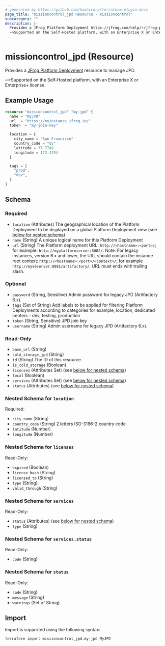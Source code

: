 ```yaml
---
# generated by https://github.com/hashicorp/terraform-plugin-docs
page_title: "missioncontrol_jpd Resource - missioncontrol"
subcategory: ""
description: |-
  Provides a JFrog Platform Deployment https://jfrog.com/help/r/jfrog-platform-administration-documentation/manage-platform-deployments resource to manage JPD.
  ~>Supported on the Self-Hosted platform, with an Enterprise X or Enterprise+ license.
---
```


# missioncontrol_jpd (Resource)

Provides a [JFrog Platform Deployment](https://jfrog.com/help/r/jfrog-platform-administration-documentation/manage-platform-deployments) resource to manage JPD.

~>Supported on the Self-Hosted platform, with an Enterprise X or Enterprise+ license.

## Example Usage

```terraform
resource "missioncontrol_jpd" "my-jpd" {
  name = "MyJPD"
  url  = "https://myinstance.jfrog.io/"
  token  = "my-join-key"

  location = {
    city_name = "San Francisco"
    country_code = "US"
    latitude = 37.7749
    longitude = 122.4194
  }

  tags = [
    "prod",
    "dev",
  ]
}
```

<!-- schema generated by tfplugindocs -->
## Schema

### Required

- `location` (Attributes) The geographical location of the Platform Deployment to be displayed on a global Platform Deployment view (see [below for nested schema](#nestedatt--location))
- `name` (String) A unique logical name for this Platform Deployment
- `url` (String) The Platform deployment URL: `http://<hostname>:<port>/`; for example: `http://myplatformserver:8082/`. Note: For legacy instances, version 6.x and lower, the URL should contain the instance root context: `http://<hostname>:<port>/<context>/`; for example `http://myv6server:8081/artifactory/`. URL must ends with trailing slash.

### Optional

- `password` (String, Sensitive) Admin password for legacy JPD (Artifactory 6.x).
- `tags` (Set of String) Add labels to be applied for filtering Platform Deployments according to categories for example, location, dedicated centers - dev, testing, production
- `token` (String, Sensitive) JPD join key
- `username` (String) Admin username for legacy JPD (Artifactory 6.x).

### Read-Only

- `base_url` (String)
- `cold_storage_jpd` (String)
- `id` (String) The ID of this resource.
- `is_cold_storage` (Boolean)
- `licenses` (Attributes Set) (see [below for nested schema](#nestedatt--licenses))
- `local` (Boolean)
- `services` (Attributes Set) (see [below for nested schema](#nestedatt--services))
- `status` (Attributes) (see [below for nested schema](#nestedatt--status))

<a id="nestedatt--location"></a>
### Nested Schema for `location`

Required:

- `city_name` (String)
- `country_code` (String) 2 letters ISO-3166-2 country code
- `latitude` (Number)
- `longitude` (Number)


<a id="nestedatt--licenses"></a>
### Nested Schema for `licenses`

Read-Only:

- `expired` (Boolean)
- `license_hash` (String)
- `licensed_to` (String)
- `type` (String)
- `valid_through` (String)


<a id="nestedatt--services"></a>
### Nested Schema for `services`

Read-Only:

- `status` (Attributes) (see [below for nested schema](#nestedatt--services--status))
- `type` (String)

<a id="nestedatt--services--status"></a>
### Nested Schema for `services.status`

Read-Only:

- `code` (String)



<a id="nestedatt--status"></a>
### Nested Schema for `status`

Read-Only:

- `code` (String)
- `message` (String)
- `warnings` (Set of String)

## Import

Import is supported using the following syntax:

```shell
terraform import missioncontrol_jpd.my-jpd MyJPD
```
